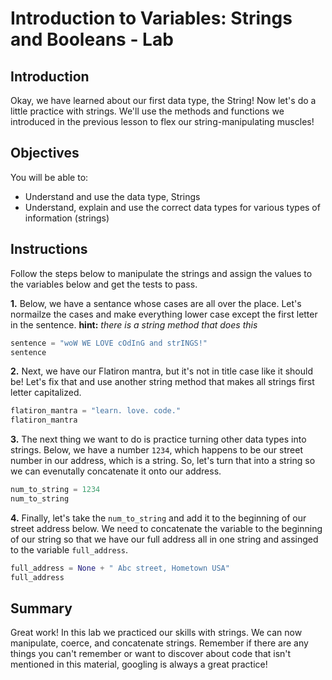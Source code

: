 
# Introduction to Variables: Strings and Booleans - Lab

## Introduction
Okay, we have learned about our first data type, the String! Now let's do a little practice with strings. We'll use the methods and functions we introduced in the previous lesson to flex our string-manipulating muscles!

## Objectives
You will be able to:
* Understand and use the data type, Strings
* Understand, explain and use the correct data types for various types of information (strings)

## Instructions

Follow the steps below to manipulate the strings and assign the values to the variables below and get the tests to pass.

**1.** Below, we have a sentance whose cases are all over the place. Let's normailze the cases and make everything lower case except the first letter in the sentence. **hint:** *there is a string method that does this*


```python
sentence = "woW WE LOVE cOdInG and strINGS!"
sentence
```

**2.** Next, we have our Flatiron mantra, but it's not in title case like it should be! Let's fix that and use another string method that makes all strings first letter capitalized. 


```python
flatiron_mantra = "learn. love. code."
flatiron_mantra
```

**3.** The next thing we want to do is practice turning other data types into strings. Below, we have a number `1234`, which happens to be our street number in our address, which is a string. So, let's turn that into a string so we can evenutally concatenate it onto our address.


```python
num_to_string = 1234
num_to_string
```

**4.** Finally, let's take the `num_to_string` and add it to the beginning of our street address below. We need to concatenate the variable to the beginning of our string so that we have our full address all in one string and assinged to the variable `full_address`.


```python
full_address = None + " Abc street, Hometown USA"
full_address
```

## Summary
Great work! In this lab we practiced our skills with strings. We can now manipulate, coerce, and concatenate strings. Remember if there are any things you can't remember or want to discover about code that isn't mentioned in this material, googling is always a great practice!
